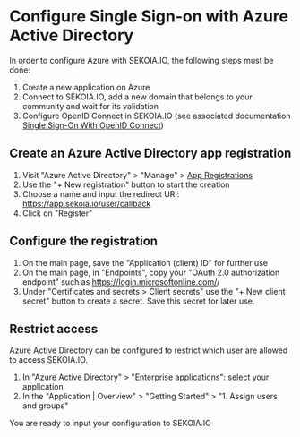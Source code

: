 # Configure Single Sign-on with Azure Active Directory

In order to configure Azure with SEKOIA.IO, the following steps must be done:

1. Create a new application on Azure
2. Connect to SEKOIA.IO, add a new domain that belongs to your community and wait for its validation
3. Configure OpenID Connect in SEKOIA.IO (see associated documentation [Single Sign-On With OpenID Connect](../SSO_openid_connect.md))

## Create an Azure Active Directory app registration

1. Visit "Azure Active Directory" > "Manage" > [App Registrations](https://portal.azure.com/#view/Microsoft_AAD_IAM/ActiveDirectoryMenuBlade/~/RegisteredApps)
2. Use the "+ New registration" button to start the creation
3. Choose a name and input the redirect URI: https://app.sekoia.io/user/callback
4. Click on "Register"

## Configure the registration

1. On the main page, save the "Application (client) ID" for further use
2. On the main page, in "Endpoints", copy your "OAuth 2.0 authorization endpoint" such as https://login.microsoftonline.com/<YOUR TENANT ID>/
3. Under "Certificates and secrets > Client secrets" use the "+ New client secret" button to create a secret. Save this secret for later use. 

## Restrict access

Azure Active Directory can be configured to restrict which user are allowed to access SEKOIA.IO.

1. In "Azure Active Directory" > "Enterprise applications": select your application
2. In the "Application | Overview" > "Getting Started" > "1. Assign users and groups"

You are ready to input your configuration to SEKOIA.IO